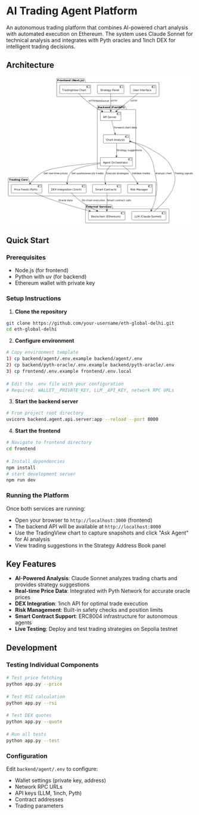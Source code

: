 # AI Trading Agent Platform

An autonomous trading platform that combines AI-powered chart analysis with automated execution on Ethereum. The system uses Claude Sonnet for technical analysis and integrates with Pyth oracles and 1inch DEX for intelligent trading decisions.

## Architecture

![AI Trading Agent Platform Architecture](architecture-diagram.png)

## Quick Start

### Prerequisites
- Node.js (for frontend)
- Python with uv (for backend)
- Ethereum wallet with private key

### Setup Instructions

1. **Clone the repository**
```bash
git clone https://github.com/your-username/eth-global-delhi.git
cd eth-global-delhi
```

2. **Configure environment**
```bash
# Copy environment template
1) cp backend/agent/.env.example backend/agent/.env
2) cp backend/pyth-oracle/.env.example backend/pyth-oracle/.env
3) cp frontend/.env.example frontend/.env.local

# Edit the .env file with your configuration
# Required: WALLET__PRIVATE_KEY, LLM__API_KEY, network RPC URLs
```

3. **Start the backend server**
```bash
# From project root directory
uvicorn backend.agent.api.server:app --reload --port 8000
```

4. **Start the frontend**
```bash
# Navigate to frontend directory
cd frontend

# Install dependencies 
npm install
# start development server
npm run dev
```

### Running the Platform

Once both services are running:
- Open your browser to `http://localhost:3000` (frontend)
- The backend API will be available at `http://localhost:8000`
- Use the TradingView chart to capture snapshots and click "Ask Agent" for AI analysis
- View trading suggestions in the Strategy Address Book panel

## Key Features

- **AI-Powered Analysis**: Claude Sonnet analyzes trading charts and provides strategy suggestions
- **Real-time Price Data**: Integrated with Pyth Network for accurate oracle prices
- **DEX Integration**: 1inch API for optimal trade execution
- **Risk Management**: Built-in safety checks and position limits
- **Smart Contract Support**: ERC8004 infrastructure for autonomous agents
- **Live Testing**: Deploy and test trading strategies on Sepolia testnet

## Development

### Testing Individual Components
```bash
# Test price fetching
python app.py --price

# Test RSI calculation
python app.py --rsi

# Test DEX quotes
python app.py --quote

# Run all tests
python app.py --test
```

### Configuration
Edit `backend/agent/.env` to configure:
- Wallet settings (private key, address)
- Network RPC URLs
- API keys (LLM, 1inch, Pyth)
- Contract addresses
- Trading parameters